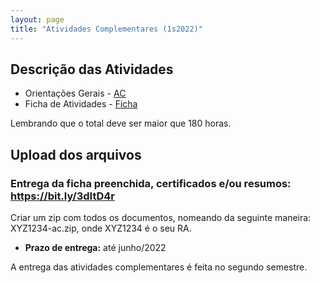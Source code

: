 ```yaml
---
layout: page
title: "Atividades Complementares (1s2022)"
---
```


## Descrição das Atividades

- Orientações Gerais - <a href="/docs/AC.doc" target="_blank">AC</a>
- Ficha de Atividades - <a href="/docs/Ficha.xls" target="_blank">Ficha</a>

Lembrando que o total deve ser maior que 180 horas.

## Upload dos arquivos

### Entrega da ficha preenchida, certificados e/ou resumos: <a href="https://bit.ly/3dItD4r" target="_blank">https://bit.ly/3dItD4r</a>

Criar um zip com todos os documentos, nomeando da seguinte maneira: XYZ1234-ac.zip, onde XYZ1234 é o seu RA.

- **Prazo de entrega:** até junho/2022

A entrega das atividades complementares é feita no segundo semestre.


<!--: <a href="https://bit.ly/3dItD4r" target="_blank">https://bit.ly/3dItD4r</a>

 - Renomear o arquivo para: **XYZ123-ac.pdf**, onde XYZ123 é o seu RA. 
 - **Prazo de entrega:** 23/11/2020.
-->